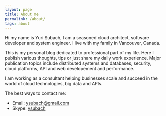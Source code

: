 ```yaml
---
layout: page
title: About me
permalink: /about/
tags: about
---
```


Hi my name is Yuri Subach, I am a seasoned cloud architect, software developer
and system engineer. I live with my family in Vancouver, Canada.

This is my personal blog dedicated to professional part of my life. Here I
publish various thoughts, tips or just share my daily work experience.  Major
publication topics include distributed systems and databases, security, cloud 
platforms, API and web developement and performance.

I am working as a consultant helping businesses scale and succeed in the world 
of cloud technologies, big data and APIs.

The best ways to contact me:

- Email: <ysubach@gmail.com>
- Skype: [ysubach](skype:ysubach?chat)


